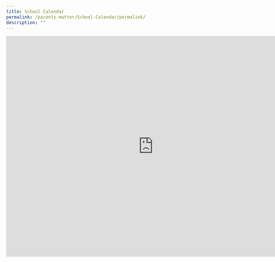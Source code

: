 ```yaml
---
title: School Calendar
permalink: /parents-matter/School-Calendar/permalink/
description: ""
---
```

<iframe src="https://calendar.google.com/calendar/embed?src=unityps%40gmail.com&ctz=Asia%2FSingapore" style="border: 0" width="800" height="600" frameborder="0" scrolling="no"></iframe>